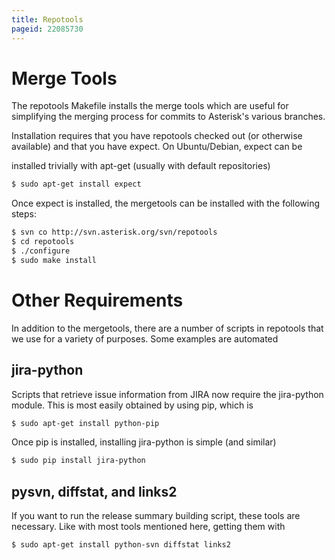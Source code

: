 ```yaml
---
title: Repotools
pageid: 22085730
---
```


Merge Tools
===========


The repotools Makefile installs the merge tools which are useful for simplifying the merging process for commits to Asterisk's various branches.  

Installation requires that you have repotools checked out (or otherwise available) and that you have expect. On Ubuntu/Debian, expect can be  

installed trivially with apt-get (usually with default repositories)

```bash title=" " linenums="1"
$ sudo apt-get install expect

```

Once expect is installed, the mergetools can be installed with the following steps:

```bash title=" " linenums="1"
$ svn co http://svn.asterisk.org/svn/repotools
$ cd repotools
$ ./configure
$ sudo make install

```

Other Requirements
==================


In addition to the mergetools, there are a number of scripts in repotools that we use for a variety of purposes. Some examples are automated  



jira-python
-----------


Scripts that retrieve issue information from JIRA now require the jira-python module. This is most easily obtained by using pip, which is  

```bash title=" " linenums="1"
$ sudo apt-get install python-pip

```

Once pip is installed, installing jira-python is simple (and similar)

```bash title=" " linenums="1"
$ sudo pip install jira-python

```

pysvn, diffstat, and links2
---------------------------


If you want to run the release summary building script, these tools are necessary. Like with most tools mentioned here, getting them with  

```bash title=" " linenums="1"
$ sudo apt-get install python-svn diffstat links2

```

